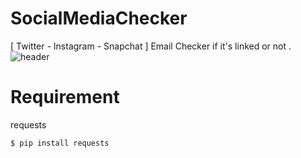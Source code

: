 # SocialMediaChecker
[ Twitter - Instagram - Snapchat ] Email Checker if it's linked or not . 
![header](https://c.top4top.io/p_18813da6c1.png)

# Requirement

 requests 

` $ pip install requests `
